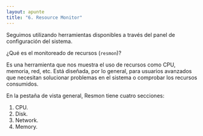 ```yaml
---
layout: apunte
title: "6. Resource Monitor"
---
```


Seguimos utilizando herramientas disponibles a través del panel de configuración del sistema.

¿Qué es el monitoreado de recursos (`resmon`)?

Es una herramienta que nos muestra el uso de recursos como CPU, memoria, red, etc. Está diseñada, por lo general, para usuarios avanzados que necesitan solucionar problemas en el sistema o comprobar los recursos consumidos.

En la pestaña de vista general, Resmon tiene cuatro secciones:

1. CPU.
2. Disk.
3. Network.
4. Memory.